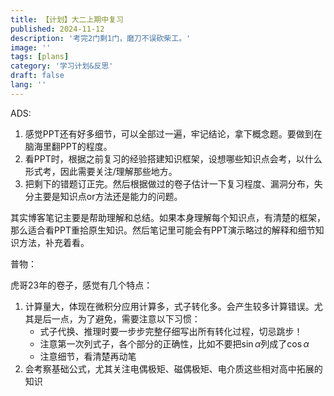 ```yaml
---
title: 【计划】大二上期中复习
published: 2024-11-12
description: '考完2门剩1门，磨刀不误砍柴工。'
image: ''
tags: [plans]
category: '学习计划&反思'
draft: false 
lang: ''
---
```

ADS:
1. 感觉PPT还有好多细节，可以全部过一遍，牢记结论，拿下概念题。要做到在脑海里翻PPT的程度。
2. 看PPT时，根据之前复习的经验搭建知识框架，设想哪些知识点会考，以什么形式考，因此需要关注/理解那些地方。
3. 把剩下的错题订正完。然后根据做过的卷子估计一下复习程度、漏洞分布，失分主要是知识点or方法还是能力的问题。

其实博客笔记主要是帮助理解和总结。如果本身理解每个知识点，有清楚的框架，那么适合看PPT重拾原生知识。然后笔记里可能会有PPT演示略过的解释和细节知识方法，补充着看。

普物：

虎哥23年的卷子，感觉有几个特点：
1. 计算量大，体现在微积分应用计算多，式子转化多。会产生较多计算错误。尤其是后一点，为了避免，需要注意以下习惯：
    - 式子代换、推理时要一步步完整仔细写出所有转化过程，切忌跳步！
    - 注意第一次列式子，各个部分的正确性，比如不要把$\sin \alpha$列成了$\cos \alpha$
    - 注意细节，看清楚再动笔
2. 会考察基础公式，尤其关注电偶极矩、磁偶极矩、电介质这些相对高中拓展的知识